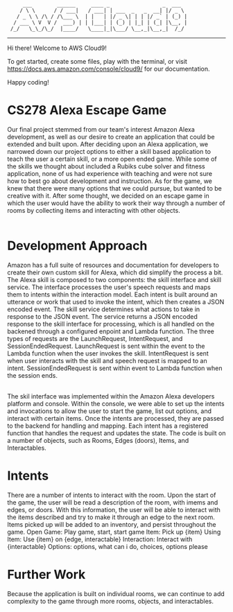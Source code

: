          ___        ______     ____ _                 _  ___  
        / \ \      / / ___|   / ___| | ___  _   _  __| |/ _ \ 
       / _ \ \ /\ / /\___ \  | |   | |/ _ \| | | |/ _` | (_) |
      / ___ \ V  V /  ___) | | |___| | (_) | |_| | (_| |\__, |
     /_/   \_\_/\_/  |____/   \____|_|\___/ \__,_|\__,_|  /_/ 
 ----------------------------------------------------------------- 


Hi there! Welcome to AWS Cloud9!

To get started, create some files, play with the terminal,
or visit https://docs.aws.amazon.com/console/cloud9/ for our documentation.

Happy coding!

# CS278 Alexa Escape Game

Our final project stemmed from our team's interest Amazon Alexa development, as well as our desire to create an application that could be extended and built upon. After deciding upon an Alexa application, we narrowed down our project options to either a skill based application to teach the user a certain skill, or a more open ended game. While some of the skills we thought about included a Rubiks cube solver and fitness application, none of us had experience with teaching and were not sure how to best go about development and instruction. As for the game, we knew that there were many options that we could pursue, but wanted to be creative with it. After some thought, we decided on an escape game in which the user would have the ability to work their way through a number of rooms by collecting items and interacting with other objects. 
<br/> <br/>

# Development Approach
Amazon has a full suite of resources and documentation for developers to create their own custom skill for Alexa, which did simplify the process a bit. The Alexa skill is composed to two components: the skill interface and skill service. The interface processes the user's speech requests and maps them to intents within the interaction model. Each intent is built around an utterance or work that used to invoke the intent, which then creates a JSON encoded event. The skill service determines what actions to take in response to the JSON event. The service returns a JSON encoded response to the skill interface for processing, which is all handled on the backened through a configured enpoint and Lambda function. The three types of requests are the LaunchRequest, IntentRequest, and SessionEndedRequest. LaunchRequest is sent within the event to the Lambda function when the user invokes the skill. IntentRequest is sent when user interacts with the skill and speech request is mapped to an intent. SessionEndedRequest is sent within event to Lambda function when the session ends.
<br/> <br/>

The skil interface was implemented within the Amazon Alexa developers platform and console. Within the console, we were able to set up the intents and invocations to allow the user to start the game, list out options, and interact with certain items. Once the intents are processed, they are passed to the backend for handling and mapping. Each intent has a registered function that handles the request and updates the state. The code is built on a number of objects, such as Rooms, Edges (doors), Items, and Interactables. 

# Intents
There are a number of intents to interact with the room. Upon the start of the game, the user will be read a description of the room, with imems and edges, or doors. With this information, the user will be able to interact with the items described and try to make it through an edge to the next room. Items picked up will be added to an inventory, and persist throughout the game. 
Open Game: Play game, start, start game
Item: Pick up {item}
Using Item: Use {item} on {edge, interactable}
Interaction: Interact with {interactable}
Options: options, what can i do, choices, options please

# Further Work
Because the application is built on individual rooms, we can continue to add complexity to the game through more rooms, objects, and interactables. 




